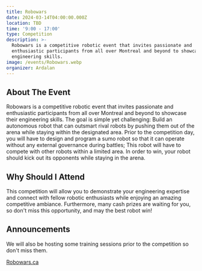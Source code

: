 ```yaml
---
title: Robowars
date: 2024-03-14T04:00:00.000Z
location: TBD
time: '9:00 - 17:00'
type: Competition
description: >-
  Robowars is a competitive robotic event that invites passionate and
  enthusiastic participants from all over Montreal and beyond to showcase their
  engineering skills.
image: /events/Robowars.webp
organizer: Ardalan
---
```


## About The Event

Robowars is a competitive robotic event that invites passionate and enthusiastic participants from all over Montreal and beyond to showcase their engineering skills. The goal is simple yet challenging: Build an autonomous robot that can outsmart rival robots by pushing them out of the arena while staying within the designated area. Prior to the competition day, you will have to design and program a sumo robot so that it can operate without any external governance during battles; This robot will have to compete with other robots within a limited area. In order to win, your robot should kick out its opponents while staying in the arena.

## Why Should I Attend

This competition will allow you to demonstrate your engineering expertise and connect with fellow robotic enthusiasts while enjoying an amazing competitive ambiance. Furthermore, many cash prizes are waiting for you, so don't miss this opportunity, and may the best robot win!

## Announcements

We will also be hosting some training sessions prior to the competition so don't miss them.

[Robowars.ca](www.robowars.ca)
